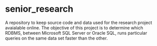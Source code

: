 # senior_research
 
A repository to keep source code and data used for the research project avaialable online. 
The objective of this project is to determine which RDBMS, between Microsoft SQL Server or Oracle SQL,
runs particular queries on the same data set faster than the other.